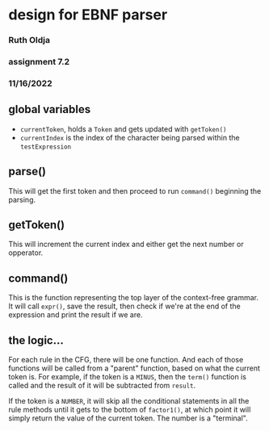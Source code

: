 # design for EBNF parser

### Ruth Oldja
### assignment 7.2
### 11/16/2022

## global variables
- `currentToken`, holds a `Token` and gets updated with `getToken()`
- `currentIndex` is the index of the character being parsed within the `testExpression`

## parse()
This will get the first token and then proceed to run `command()` beginning the parsing.

## getToken()
This will increment the current index and either get the next number or opperator.

## command()
This is the function representing the top layer of the context-free grammar. It will call `expr()`, save the result, then check if we're at the end of the expression and print the result if we are.

## the logic...

For each rule in the CFG, there will be one function. And each of those functions will be called from a "parent" function, based on what the current token is. For example, if the token is a `MINUS`, then the `term()` function is called and the result of it will be subtracted from `result`.

If the token is a `NUMBER`, it will skip all the conditional statements in all the rule methods until it gets to the bottom of `factor1()`, at which point it will simply return the value of the current token. The number is a "terminal".
